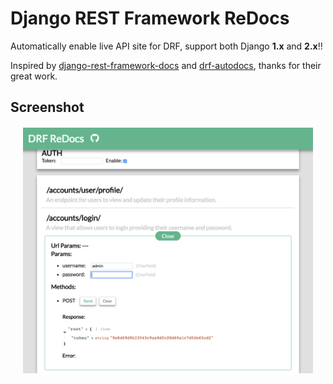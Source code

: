 # Django REST Framework ReDocs

Automatically enable live API site for DRF, support both Django **1.x** and **2.x**!!

Inspired by [django-rest-framework-docs](https://github.com/manosim/django-rest-framework-docs) and [drf-autodocs](https://github.com/iMakedonsky/drf-autodocs), thanks for their great work.

## Screenshot

<div style="display: flex; align-items: center; justify-content: center; margin: 20px; position: relative;">
    <img src="screenshots/drf-redocs.png" width="100%" >
</div>
